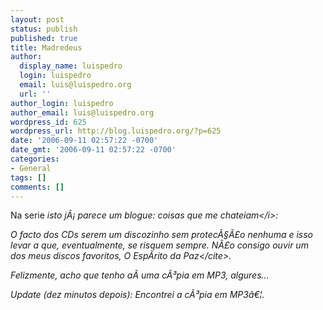 ```yaml
---
layout: post
status: publish
published: true
title: Madredeus
author:
  display_name: luispedro
  login: luispedro
  email: luis@luispedro.org
  url: ''
author_login: luispedro
author_email: luis@luispedro.org
wordpress_id: 625
wordpress_url: http://blog.luispedro.org/?p=625
date: '2006-09-11 02:57:22 -0700'
date_gmt: '2006-09-11 02:57:22 -0700'
categories:
- General
tags: []
comments: []
---
```

<p>Na serie <i>isto j&Atilde;&iexcl; parece um blogue: coisas que me chateiam<&#47;i>:</p>
<p>O facto dos CDs serem um discozinho sem protec&Atilde;&sect;&Atilde;&pound;o nenhuma e isso levar a que, eventualmente, se risquem sempre. N&Atilde;&pound;o consigo ouvir um dos meus discos favoritos, <cite>O Esp&Atilde;&shy;rito da Paz<&#47;cite>.</p>
<p>Felizmente, acho que tenho a&Atilde;&shy; uma c&Atilde;&sup3;pia em MP3, algures...</p>
<p>Update (dez minutos depois): Encontrei a c&Atilde;&sup3;pia em MP3&acirc;&euro;&brvbar;.</p>

